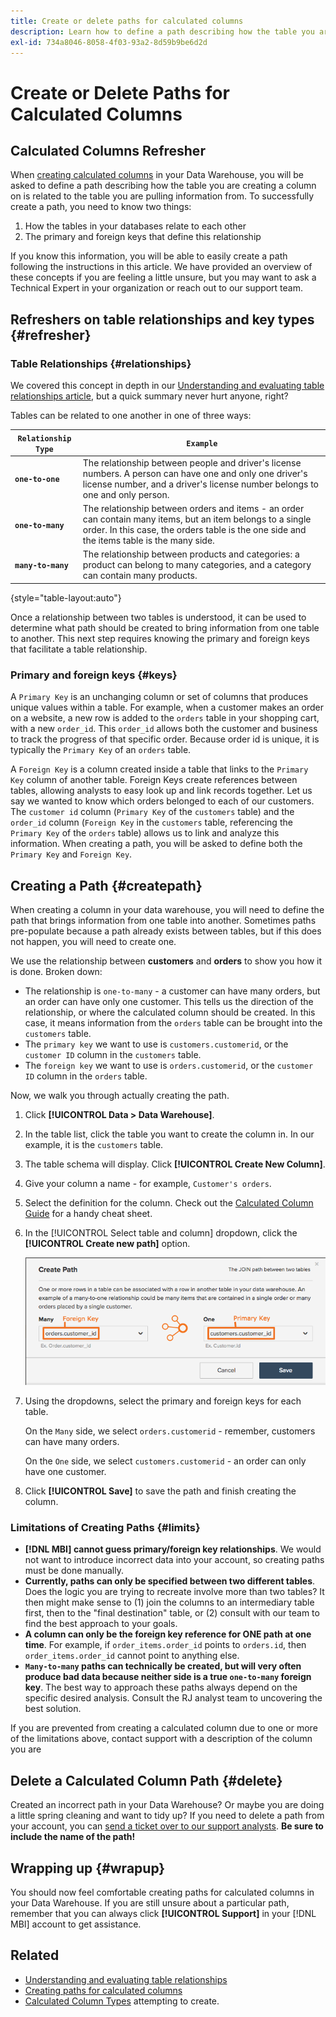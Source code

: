 ```yaml
---
title: Create or delete paths for calculated columns
description: Learn how to define a path describing how the table you are creating a column on is related to the table you are pulling information from.
exl-id: 734a8046-8058-4f03-93a2-8d59b9be6d2d
---
```

# Create or Delete Paths for Calculated Columns

## Calculated Columns Refresher

When [creating calculated columns](../data-warehouse-mgr/creating-calculated-columns.md) in your Data Warehouse, you will be asked to define a path describing how the table you are creating a column on is related to the table you are pulling information from. To successfully create a path, you need to know two things:

1. How the tables in your databases relate to each other
1. The primary and foreign keys that define this relationship

If you know this information, you will be able to easily create a path following the instructions in this article. We have provided an overview of these concepts if you are feeling a little unsure, but you may want to ask a Technical Expert in your organization or reach out to our support team.

## Refreshers on table relationships and key types {#refresher}

### Table Relationships {#relationships}

We covered this concept in depth in our [Understanding and evaluating table relationships article](../../data-analyst/data-warehouse-mgr/table-relationships.md), but a quick summary never hurt anyone, right?

Tables can be related to one another in one of three ways:

| **`Relationship Type`** | **`Example`** |
|-----|-----|
| **`one-to-one`** | The relationship between people and driver's license numbers. A person can have one and only one driver's license number, and a driver's license number belongs to one and only person. |
| **`one-to-many`** | The relationship between orders and items - an order can contain many items, but an item belongs to a single order. In this case, the orders table is the one side and the items table is the many side. |
| **`many-to-many`** | The relationship between products and categories: a product can belong to many categories, and a category can contain many products. |

{style="table-layout:auto"}

Once a relationship between two tables is understood, it can be used to determine what path should be created to bring information from one table to another. This next step requires knowing the primary and foreign keys that facilitate a table relationship.

### Primary and foreign keys {#keys}

A `Primary Key` is an unchanging column or set of columns that produces unique values within a table. For example, when a customer makes an order on a website, a new row is added to the `orders` table in your shopping cart, with a new `order_id`. This `order_id` allows both the customer and business to track the progress of that specific order. Because order id is unique, it is typically the `Primary Key` of an `orders` table.

A `Foreign Key` is a column created inside a table that links to the `Primary Key` column of another table. Foreign Keys create references between tables, allowing analysts to easy look up and link records together. Let us say we wanted to know which orders belonged to each of our customers. The `customer id` column (`Primary Key` of the `customers` table) and the `order_id` column (`Foreign Key` in the `customers` table, referencing the `Primary Key` of the `orders` table) allows us to link and analyze this information. When creating a path, you will be asked to define both the `Primary Key` and `Foreign Key`.

## Creating a Path {#createpath}

When creating a column in your data warehouse, you will need to define the path that brings information from one table into another. Sometimes paths pre-populate because a path already exists between tables, but if this does not happen, you will need to create one.

We use the relationship between **customers** and **orders** to show you how it is done. Broken down:

* The relationship is `one-to-many` - a customer can have many orders, but an order can have only one customer. This tells us the direction of the relationship, or where the calculated column should be created. In this case, it means information from the `orders` table can be brought into the `customers` table.
* The `primary key` we want to use is `customers.customerid`, or the `customer ID` column in the `customers` table.
* The `foreign key` we want to use is `orders.customerid`, or the `customer ID` column in the `orders` table.

Now, we walk you through actually creating the path.

1. Click **[!UICONTROL Data > Data Warehouse]**.
1. In the table list, click the table you want to create the column in. In our example, it is the `customers` table.
1. The table schema will display. Click **[!UICONTROL Create New Column]**.
1. Give your column a name - for example, `Customer's orders`.
1. Select the definition for the column. Check out the [Calculated Column Guide](../data-warehouse-mgr/creating-calculated-columns.md) for a handy cheat sheet.
1. In the [!UICONTROL Select table and column] dropdown, click the **[!UICONTROL Create new path]** option. 

    ![Creating paths for calculated columns modal](../../assets/Creating_Paths_modal.png)

1. Using the dropdowns, select the primary and foreign keys for each table.

     On the `Many` side, we select `orders.customerid` - remember, customers can have many orders.

     On the `One` side, we select `customers.customerid` - an order can only have one customer.

1. Click **[!UICONTROL Save]** to save the path and finish creating the column.

### Limitations of Creating Paths {#limits}

* **[!DNL MBI] cannot guess primary/foreign key relationships**. We would not want to introduce incorrect data into your account, so creating paths must be done manually.
* **Currently, paths can only be specified between two different tables**. Does the logic you are trying to recreate involve more than two tables? It then might make sense to (1) join the columns to an intermediary table first, then to the "final destination" table, or (2) consult with our team to find the best approach to your goals.
* **A column can only be the foreign key reference for ONE path at one time**. For example, if `order_items.order_id` points to `orders.id`, then `order_items.order_id` cannot point to anything else.
* **`Many-to-many` paths can technically be created, but will very often produce bad data because neither side is a true `one-to-many` foreign key**. The best way to approach these paths always depend on the specific desired analysis. Consult the RJ analyst team to uncovering the best solution.

If you are prevented from creating a calculated column due to one or more of the limitations above, contact support with a description of the column you are

## Delete a Calculated Column Path {#delete}

Created an incorrect path in your Data Warehouse? Or maybe you are doing a little spring cleaning and want to tidy up? If you need to delete a path from your account, you can [send a ticket over to our support analysts](../../guide-overview.md). **Be sure to include the name of the path!**

## Wrapping up {#wrapup}

You should now feel comfortable creating paths for calculated columns in your Data Warehouse. If you are still unsure about a particular path, remember that you can always click **[!UICONTROL Support]** in your [!DNL MBI] account to get assistance.

## Related

* [Understanding and evaluating table relationships](../data-warehouse-mgr/table-relationships.md)
* [Creating paths for calculated columns](../data-warehouse-mgr/create-paths-calc-columns.md)
* [Calculated Column Types](../data-warehouse-mgr/calc-column-types.md) attempting to create.

